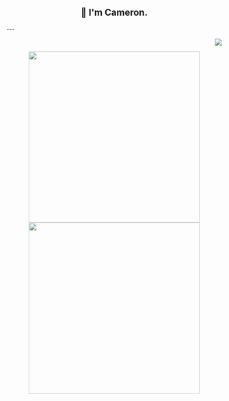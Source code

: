 <h2 align="center">👋 I'm Cameron.</h2>
---
<p align = "right">
  <img src = "https://github-readme-stats.vercel.app/api/top-langs/?username=camcoles&langs_count=8&theme=github_dark" >
</p>

<p align = "center">
  <img src = "https://github-readme-stats.vercel.app/api?username=camcoles&show_icons=true&theme=github_dark" width = 400>
  <img src = "https://github-readme-streak-stats.herokuapp.com?user=camcoles&theme=dark&hide_border=true" width = 400>
</p>
